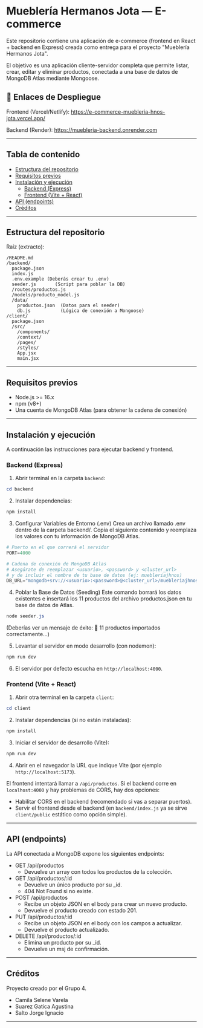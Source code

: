# Mueblería Hermanos Jota — E-commerce

Este repositorio contiene una aplicación de e-commerce (frontend en React + backend en Express) creada como entrega para el proyecto "Mueblería Hermanos Jota".

El objetivo es una aplicación cliente-servidor completa que permite listar, crear, editar y eliminar productos, conectada a una base de datos de MongoDB Atlas mediante Mongoose.

## 🚀 Enlaces de Despliegue

Frontend (Vercel/Netlify): https://e-commerce-muebleria-hnos-jota.vercel.app/

Backend (Render): https://muebleria-backend.onrender.com

---

## Tabla de contenido
- [Estructura del repositorio](#estructura-del-repositorio)
- [Requisitos previos](#requisitos-previos)
- [Instalación y ejecución](#instalación-y-ejecución)
  - [Backend (Express)](#backend-express)
  - [Frontend (Vite + React)](#frontend-vite--react)
- [API (endpoints)](#api-endpoints)
- [Créditos](#créditos)

---

## Estructura del repositorio

Raíz (extracto):

```
/README.md
/backend/
  package.json
  index.js
  .env.example (Deberás crear tu .env)
  seeder.js       (Script para poblar la DB)
  /routes/productos.js
  /models/producto_model.js
  /data/
    productos.json  (Datos para el seeder)
    db.js           (Lógica de conexión a Mongoose)
/client/
  package.json
  /src/
    /components/
    /context/
    /pages/
    /styles/
    App.jsx
    main.jsx
```

---

## Requisitos previos
- Node.js >= 16.x
- npm (v8+)
- Una cuenta de MongoDB Atlas (para obtener la cadena de conexión)

---

## Instalación y ejecución
A continuación las instrucciones para ejecutar backend y frontend.

### Backend (Express)
1. Abrir terminal en la carpeta `backend`:
```powershell
cd backend
```
2. Instalar dependencias:
```powershell
npm install
```
3. Configurar Variables de Entorno (.env)
Crea un archivo llamado .env dentro de la carpeta backend/. Copia el siguiente contenido y reemplaza los valores con tu información de MongoDB Atlas.

```powershell
# Puerto en el que correrá el servidor
PORT=4000

# Cadena de conexión de MongoDB Atlas
# Asegúrate de reemplazar <usuario>, <password> y <cluster_url>
# y de incluir el nombre de tu base de datos (ej: muebleriajhnos)
DB_URL="mongodb+srv://<usuario>:<password>@<cluster_url>/muebleriajhnos?retryWrites=true&w=majority"
```
4. Poblar la Base de Datos (Seeding)
Este comando borrará los datos existentes e insertará los 11 productos del archivo productos.json en tu base de datos de Atlas.

```powershell
node seeder.js
```
(Deberías ver un mensaje de éxito: 🎉 11 productos importados correctamente...)

5. Levantar el servidor en modo desarrollo (con nodemon):
```powershell
npm run dev
```
6. El servidor por defecto escucha en `http://localhost:4000`.

### Frontend (Vite + React)
1. Abrir otra terminal en la carpeta `client`:
```powershell
cd client
```
2. Instalar dependencias (si no están instaladas):
```powershell
npm install
```
3. Iniciar el servidor de desarrollo (Vite):
```powershell
npm run dev
```
4. Abrir en el navegador la URL que indique Vite (por ejemplo `http://localhost:5173`).

El frontend intentará llamar a `/api/productos`. Si el backend corre en `localhost:4000` y hay problemas de CORS, hay dos opciones:
- Habilitar CORS en el backend (recomendado si vas a separar puertos).
- Servir el frontend desde el backend (en `backend/index.js` ya se sirve `client/public` estático como opción simple).

---

## API (endpoints)
La API conectada a MongoDB expone los siguientes endpoints:

- GET /api/productos
  - Devuelve un array con todos los productos de la colección.
- GET /api/productos/:id
  - Devuelve un único producto por su _id.
  - 404 Not Found si no existe.
- POST /api/productos
  - Recibe un objeto JSON en el body para crear un nuevo producto.
  - Devuelve el producto creado con estado 201.
- PUT /api/productos/:id 
  - Recibe un objeto JSON en el body con los campos a actualizar.
  - Devuelve el producto actualizado.
- DELETE /api/productos/:id
  - Elimina un producto por su _id.
  - Devuelve un msj de confirmación.

---

## Créditos
Proyecto creado por el Grupo 4.
- Camila Selene Varela
- Suarez Gatica Agustina
- Salto Jorge Ignacio

---
